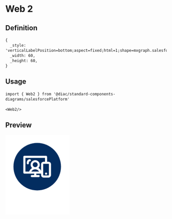# Web 2

## Definition

```
{
  _style: 'verticalLabelPosition=bottom;aspect=fixed;html=1;shape=mxgraph.salesforce.web2;',
  _width: 60,
  _height: 60,
}
```

## Usage

```
import { Web2 } from '@diac/standard-components-diagrams/salesforcePlatform'

<Web2/>
```

## Preview

<img src="./web-2.png" width="200"/>
